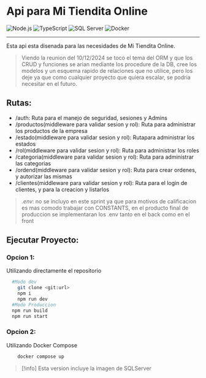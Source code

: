 # Api para Mi Tiendita Online

![Node.js](https://img.shields.io/badge/Node.js-8CC84A?style=for-the-badge&logo=node.js&logoColor=white)
![TypeScript](https://img.shields.io/badge/TypeScript-007ACC?style=for-the-badge&logo=typescript&logoColor=white)
![SQL Server](https://img.shields.io/badge/Microsoft_SQL_Server-CC2927?style=for-the-badge&logo=microsoft-sql-server&logoColor=white)
![Docker](https://img.shields.io/badge/Docker-2CA5E0?style=for-the-badge&logo=docker&logoColor=white)

---

Esta api esta disenada para las necesidades de Mi Tiendita Online.

> Viendo la reunion del 10/12/2024 se toco el tema del ORM y que los CRUD y funciones se arian mediante los procedure de la DB, cree los modelos y un esquema rapido de relaciones que no utilice, pero los deje ya que como cualquier proyecto que quiera escalar, se podria necesitar en el futuro.

## Rutas:

- /auth: Ruta para el manejo de seguridad, sesiones y Admins
- /productos(middleware para validar sesion y rol): Ruta para administrar los productos de la empresa
- /estado(middleware para validar sesion y rol): Rutapara administrar los estados
- /rol(middleware para validar sesion y rol): Ruta para administrar los roles
- /categoria(middleware para validar sesion y rol): Ruta para administrar las categorias
- /ordend(middleware para validar sesion y rol): Ruta para crear ordenes, y autorizar las mismas
- /clientes(middleware para validar sesion y rol): Ruta para el login de clientes, y para la creacion y listarlos

> _.env_: no se incluyo en este sprint ya que para motivos de calificacion es mas comodo trabajar con CONSTANTS, en el producto final de produccion se implementaran los .env tanto en el back como en el front


## Ejecutar Proyecto:

### Opcion 1:

Utilizando directamente el repositorio

```bash
  #Modo dev
    git clone <git:url>
    npm i
    npm run dev
  #Modo Produccion
  npm run build
  npm run start
```

### Opcion 2:

Utilizando Docker Compose

```bash
    docker compose up
```

> [!info] Esta version incluye la imagen de SQLServer
